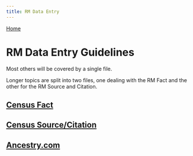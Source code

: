 ```yaml
---
title: RM Data Entry
---
```

[Home](https://richardotter.github.io)

# RM Data Entry Guidelines

Most others will be covered by a single file.

Longer topics are split into two files, one dealing with the RM Fact and the other for the RM Source and Citation.

## [Census Fact](Census%20-%20Fact.txt)

## [Census Source/Citation](Census%20-%20SourceCitation.txt)

## [Ancestry.com](Ancestry.txt)

